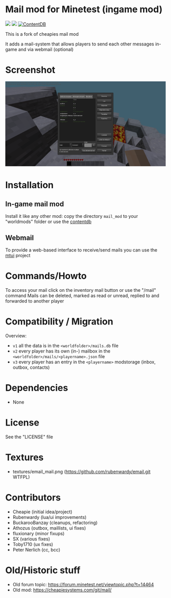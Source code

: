 Mail mod for Minetest (ingame mod)
======

![](https://github.com/mt-mods/mail/workflows/test/badge.svg)
![](https://github.com/mt-mods/mail/workflows/luacheck/badge.svg)
[![ContentDB](https://content.minetest.net/packages/mt-mods/mail/shields/downloads/)](https://content.minetest.net/packages/mt-mods/mail/)

This is a fork of cheapies mail mod

It adds a mail-system that allows players to send each other messages in-game and via webmail (optional)

# Screenshot

![](screenshot_1.1.0.png)

# Installation

## In-game mail mod

Install it like any other mod: copy the directory `mail_mod` to your "worldmods" folder or use the [contentdb](https://content.minetest.net)

## Webmail

To provide a web-based interface to receive/send mails you can use the [mtui](https://github.com/minetest-go/mtui) project

# Commands/Howto

To access your mail click on the inventory mail button or use the "/mail" command
Mails can be deleted, marked as read or unread, replied to and forwarded to another player

# Compatibility / Migration

Overview:
* `v1` all the data is in the `<worldfolder>/mails.db` file
* `v2` every player has its own (in-) mailbox in the `<worldfolder>/mails/<playername>.json` file
* `v3` every player has an entry in the `<playername>` modstorage (inbox, outbox, contacts)

# Dependencies
* None

# License

See the "LICENSE" file

# Textures
* textures/email_mail.png (https://github.com/rubenwardy/email.git WTFPL)

# Contributors

* Cheapie (initial idea/project)
* Rubenwardy (lua/ui improvements)
* BuckarooBanzay (cleanups, refactoring)
* Athozus (outbox, maillists, ui fixes)
* fluxionary (minor fixups)
* SX (various fixes)
* Toby1710 (ux fixes)
* Peter Nerlich (cc, bcc)

# Old/Historic stuff
* Old forum topic: https://forum.minetest.net/viewtopic.php?t=14464
* Old mod: https://cheapiesystems.com/git/mail/
